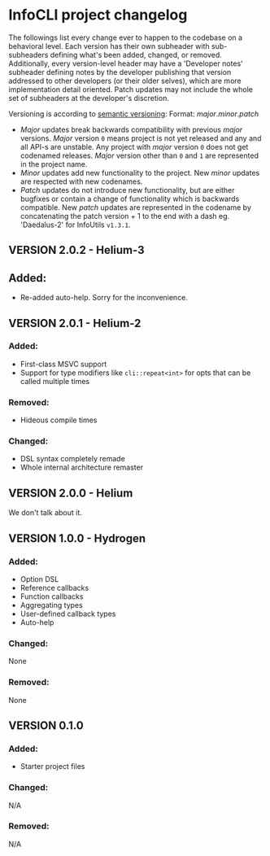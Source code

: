 # InfoCLI project changelog

The followings list every change ever to happen to the codebase on a behavioral level.
Each version has their own subheader with sub-subheaders defining what's been added, changed, or removed. 
Additionally, every version-level header may have a 'Developer notes' subheader defining notes
by the developer publishing that version addressed to other developers (or their older selves),
which are more implementation detail oriented.
Patch updates may not include the whole set of subheaders at the developer's discretion.

Versioning is according to [semantic versioning](https://semver.org):
Format: *major*.*minor*.*patch*
 - *Major* updates break backwards compatibility with previous *major* versions.
 *Major* version `0` means project is not yet released and any and all API-s
 are unstable. Any project with *major* version `0` does not get codenamed releases.
 *Major* version other than `0` and `1` are represented in the project name.
 - *Minor* updates add new functionality to the project. New *minor* updates
 are respected with new codenames.
 - *Patch* updates do not introduce new functionality, but are either bugfixes
 or contain a change of functionality which is backwards compatible.
 New *patch* updates are represented in the codename by concatenating the patch
 version + 1 to the end with a dash eg. 'Daedalus-2' for InfoUtils `v1.3.1`.

## VERSION 2.0.2 - Helium-3

## Added:
 - Re-added auto-help. Sorry for the inconvenience.

## VERSION 2.0.1 - Helium-2

### Added:
 - First-class MSVC support
 - Support for type modifiers like `cli::repeat<int>` for opts that can 
   be called multiple times
 
### Removed:
 - Hideous compile times
 
### Changed: 
 - DSL syntax completely remade
 - Whole internal architecture remaster

## VERSION 2.0.0 - Helium

We don't talk about it.

## VERSION 1.0.0 - Hydrogen

### Added:
 - Option DSL
 - Reference callbacks
 - Function callbacks
 - Aggregating types
 - User-defined callback types
 - Auto-help
 
### Changed: 
 None
 
### Removed:
 None

## VERSION 0.1.0

### Added:
 - Starter project files
 
### Changed: 
 N/A
 
### Removed:
 N/A
